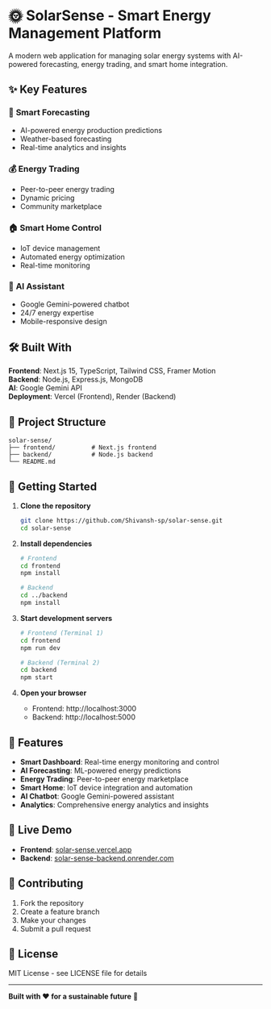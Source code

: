 # 🌞 SolarSense - Smart Energy Management Platform

A modern web application for managing solar energy systems with AI-powered forecasting, energy trading, and smart home integration.

## ✨ Key Features

### 🔮 **Smart Forecasting**
- AI-powered energy production predictions
- Weather-based forecasting
- Real-time analytics and insights

### 💰 **Energy Trading**
- Peer-to-peer energy trading
- Dynamic pricing
- Community marketplace

### 🏠 **Smart Home Control**
- IoT device management
- Automated energy optimization
- Real-time monitoring

### 🤖 **AI Assistant**
- Google Gemini-powered chatbot
- 24/7 energy expertise
- Mobile-responsive design

## 🛠️ Built With

**Frontend**: Next.js 15, TypeScript, Tailwind CSS, Framer Motion  
**Backend**: Node.js, Express.js, MongoDB  
**AI**: Google Gemini API  
**Deployment**: Vercel (Frontend), Render (Backend)

## 📁 Project Structure

```
solar-sense/
├── frontend/          # Next.js frontend
├── backend/           # Node.js backend
└── README.md
```

## 🚀 Getting Started

1. **Clone the repository**
   ```bash
   git clone https://github.com/Shivansh-sp/solar-sense.git
   cd solar-sense
   ```

2. **Install dependencies**
   ```bash
   # Frontend
   cd frontend
   npm install
   
   # Backend
   cd ../backend
   npm install
   ```

3. **Start development servers**
   ```bash
   # Frontend (Terminal 1)
   cd frontend
   npm run dev
   
   # Backend (Terminal 2)
   cd backend
   npm start
   ```

4. **Open your browser**
   - Frontend: http://localhost:3000
   - Backend: http://localhost:5000

## 📱 Features

- **Smart Dashboard**: Real-time energy monitoring and control
- **AI Forecasting**: ML-powered energy predictions
- **Energy Trading**: Peer-to-peer energy marketplace
- **Smart Home**: IoT device integration and automation
- **AI Chatbot**: Google Gemini-powered assistant
- **Analytics**: Comprehensive energy analytics and insights

## 🚀 Live Demo

- **Frontend**: [solar-sense.vercel.app](https://solar-sense.vercel.app)
- **Backend**: [solar-sense-backend.onrender.com](https://solar-sense-backend.onrender.com)

## 🤝 Contributing

1. Fork the repository
2. Create a feature branch
3. Make your changes
4. Submit a pull request

## 📄 License

MIT License - see LICENSE file for details

---

**Built with ❤️ for a sustainable future** 🌱